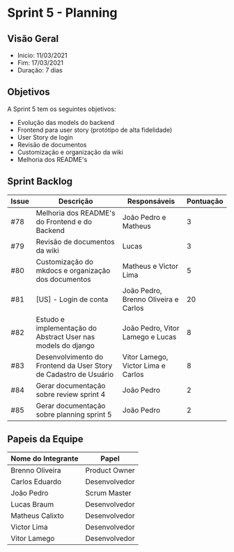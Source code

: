 # Sprint 5 - Planning

## Visão Geral
- Inicio: 11/03/2021
- Fim: 17/03/2021
- Duração: 7 dias
 
## Objetivos
A Sprint 5 tem os seguintes objetivos:

- Evolução das models do backend
- Frontend para user story (protótipo de alta fidelidade)
- User Story de login
- Revisão de documentos
- Customização e organização da wiki
- Melhoria dos README's

## Sprint Backlog
| Issue | Descrição | Responsáveis | Pontuação
|--|--|--|--|
|#78|Melhoria dos README's do Frontend e do Backend|João Pedro e Matheus|3
|#79|Revisão de documentos da wiki|Lucas|3
|#80|Customização do mkdocs e organização dos documentos|Matheus e Victor Lima|5
|#81|[US] - Login de conta|João Pedro, Brenno Oliveira e Carlos|20
|#82|Estudo e implementação do Abstract User nas models do django|João Pedro, Vitor Lamego e Lucas|8
|#83|Desenvolvimento do Frontend da User Story de Cadastro de Usuário|Vitor Lamego, Victor Lima e Carlos|8
|#84|Gerar documentação sobre review sprint 4|João Pedro|2
|#85|Gerar documentação sobre planning sprint 5|João Pedro|2

## Papeis da Equipe
| Nome do Integrante | Papel |
|--|--|
|Brenno Oliveira|Product Owner
|Carlos Eduardo|Desenvolvedor
|João Pedro|Scrum Master
|Lucas Braum|Desenvolvedor
|Matheus Calixto|Desenvolvedor
|Victor Lima|Desenvolvedor
|Vitor Lamego|Desenvolvedor
